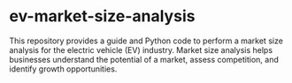 # ev-market-size-analysis
This repository provides a guide and Python code to perform a market size analysis for the electric vehicle (EV) industry. Market size analysis helps businesses understand the potential of a market, assess competition, and identify growth opportunities.
